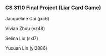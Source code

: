 ### CS 3110 Final Project (Liar Card Game)

Jacqueline Cai (jxc6)

Vivian Zhou (vz48)

Selina Lin (sxl7)

Yuxuan Lin (yl2886)
